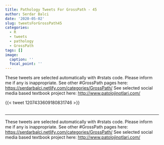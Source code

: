 ```yaml
---
title: Pathology Tweets For GrossPath - 45
author: Serdar Balci
date: '2020-05-02'
slug: tweetsForGrossPath45
categories:
  - R
  - tweets
  - pathology
  - GrossPath
tags: []
image:
  caption: ''
  focal_point: ''
---
```



These tweets are selected automatically with #rstats code. Please inform me if any is inappropriate.
See other #GrossPath pages here: https://serdarbalci.netlify.com/categories/GrossPath/ 
See selected social media based textbook project here: http://www.patolojinotlari.com/

{{< tweet 1207433609180831746 >}}
<br>
<br>
<hr>


These tweets are selected automatically with #rstats code. Please inform me if any is inappropriate.
See other #GrossPath pages here: https://serdarbalci.netlify.com/categories/GrossPath/ 
See selected social media based textbook project here: http://www.patolojinotlari.com/
